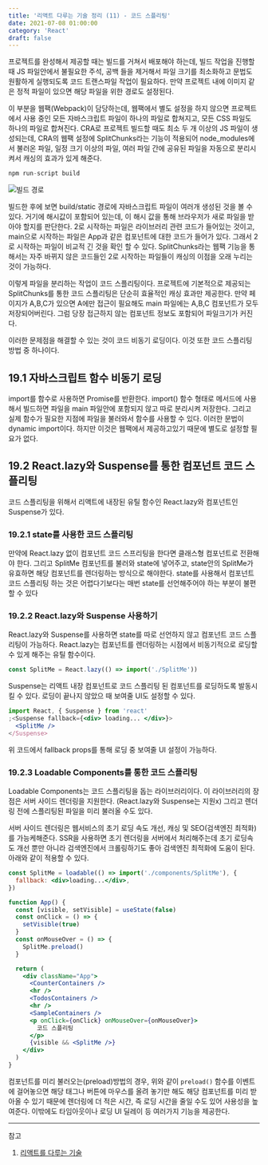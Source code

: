 ```yaml
---
title: '리액트 다루는 기술 정리 (11) - 코드 스플리팅'
date: 2021-07-08 01:00:00
category: 'React'
draft: false
---
```


프로젝트를 완성해서 제공할 때는 빌드를 거쳐서 배포해야 하는데, 빌드 작업을 진행할 때 JS 파일안에서 불필요한 주석, 공백 들을 제거해서 파일 크기를 최소화하고 문법도 원활하게 실행되도록 코드 트랜스파일 작업이 필요하다. 만약 프로젝트 내에 이미지 같은 정적 파일이 있으면 해당 파일을 위한 경로도 설정된다.

이 부분을 웹팩(Webpack)이 담당하는데, 웹팩에서 별도 설정을 하지 않으면 프로젝트에서 사용 중인 모든 자바스크립트 파일이 하나의 파일로 합쳐지고, 모든 CSS 파일도 하나의 파일로 합쳐진다. CRA로 프로젝트 빌드할 때도 최소 두 개 이상의 JS 파일이 생성되는데, CRA의 웹팩 설정에 SplitChunks라는 기능이 적용되어 node_modules에서 불러온 파일, 일정 크기 이상의 파일, 여러 파일 간에 공유된 파일을 자동으로 분리시켜서 캐싱의 효과가 있게 해준다.

```jsx
npm run-script build
```

![빌드 경로](<[https://ifh.cc/g/r4pyyB.jpg](https://ifh.cc/g/r4pyyB.jpg)>)

빌드한 후에 보면 build/static 경로에 자바스크립트 파일이 여러개 생성된 것을 볼 수 있다. 거기에 해시값이 포함되어 있는데, 이 해시 값을 통해 브라우저가 새로 파일을 받아야 할지를 판단한다. 2로 시작하는 파일은 라이브러리 관련 코드가 들어있는 것이고, main으로 시작하는 파일은 App과 같은 컴포넌트에 대한 코드가 들어가 있다. 그래서 2로 시작하는 파일이 비교적 긴 것을 확인 할 수 있다. SplitChunks라는 웹팩 기능을 통해서는 자주 바뀌지 않은 코드들인 2로 시작하는 파일들이 캐싱의 이점을 오래 누리는 것이 가능하다.

이렇게 파일을 분리하는 작업이 코드 스플리팅이다. 프로젝트에 기본적으로 제공되는 SplitChunks를 통한 코드 스플리팅은 단순히 효율적인 캐싱 효과만 제공한다. 만약 페이지가 A,B,C가 있으면 A에만 접근이 필요해도 main 파일에는 A,B,C 컴포넌트가 모두 저장되어버린다. 그럼 당장 접근하지 않는 컴포넌트 정보도 포함되어 파일크기가 커진다.

이러한 문제점을 해결할 수 있는 것이 코드 비동기 로딩이다. 이것 또한 코드 스플리팅 방법 중 하나이다.

## 19.1 자바스크립트 함수 비동기 로딩

import를 함수로 사용하면 Promise를 반환한다. import() 함수 형태로 메서드에 사용해서 빌드하면 파일을 main 파일안에 포함되지 않고 따로 분리시켜 저장한다. 그리고 실제 함수가 필요한 지점에 파일을 불러와서 함수를 사용할 수 있다. 이러한 문법이 dynamic import이다. 하지만 이것은 웹팩에서 제공하고있기 때문에 별도로 설정할 필요가 없다.

## 19.2 React.lazy와 Suspense를 통한 컴포넌트 코드 스플리팅

코드 스플리팅을 위해서 리액트에 내장된 유틸 함수인 React.lazy와 컴포넌트인 Suspense가 있다.

### 19.2.1 state를 사용한 코드 스플리팅

만약에 React.lazy 없이 컴포넌트 코드 스프리팅을 한다면 클래스형 컴포넌트로 전환해야 한다. 그리고 SplitMe 컴포넌트를 불러와 state에 넣어주고, state안의 SplitMe가 유효하면 해당 컴포넌트를 렌더링하는 방식으로 해야한다. state를 사용해서 컴포넌트 코드 스플리팅 하는 것은 어렵다기보다는 매번 state를 선언해주어야 하는 부분이 불편할 수 있다

### 19.2.2 React.lazy와 Suspense 사용하기

React.lazy와 Suspense를 사용하면 state를 따로 선언하지 않고 컴포넌트 코드 스플리팅이 가능하다. React.lazy는 컴포넌트를 렌더링하는 시점에서 비동기적으로 로딩할 수 있게 해주는 유틸 함수이다.

```jsx
const SplitMe = React.lazy(() => import('./SplitMe'))
```

Suspense는 리액트 내장 컴포넌트로 코드 스플리팅 된 컴포넌트를 로딩하도록 발동시킬 수 있다. 로딩이 끝나지 않았으 때 보여줄 UI도 설정할 수 있다.

```jsx
import React, { Suspense } from 'react'
;<Suspense fallback={<div> loading... </div>}>
  <SplitMe />
</Suspense>
```

위 코드에서 fallback props를 통해 로딩 중 보여줄 UI 설정이 가능하다.

### 19.2.3 Loadable Components를 통한 코드 스플리팅

Loadable Components는 코드 스플리팅을 돕는 라이브러리이다. 이 라이브러리의 장점은 서버 사이드 렌더링을 지원한다. (React.lazy와 Suspense는 지원x) 그리고 렌더링 전에 스플리팅된 파일을 미리 불러올 수도 있다.

서버 사이드 렌더링은 웹서비스의 초기 로딩 속도 개선, 캐싱 및 SEO(검색엔진 최적화)를 가능케해준다. SSR을 사용하면 초기 렌더링을 서버에서 처리해주는데 초기 로딩속도 개선 뿐만 아니라 검색엔진에서 크롤링하기도 좋아 검색엔진 최적화에 도움이 된다. 아래와 같이 적용할 수 있다.

```jsx
const SplitMe = loadable(() => import('./components/SplitMe'), {
  fallback: <div>loading...</div>,
})

function App() {
  const [visible, setVisible] = useState(false)
  const onClick = () => {
    setVisible(true)
  }
  const onMouseOver = () => {
    SplitMe.preload()
  }

  return (
    <div className="App">
      <CounterContainers />
      <hr />
      <TodosContainers />
      <hr />
      <SampleContainers />
      <p onClick={onClick} onMouseOver={onMouseOver}>
        코드 스플리팅
      </p>
      {visible && <SplitMe />}
    </div>
  )
}
```

컴포넌트를 미리 불러오는(preload)방법의 경우, 위와 같이 `preload()` 함수를 이벤트에 걸어놓으면 해당 태그나 버튼에 마우스를 올려 놓기만 해도 해당 컴포넌트를 미리 받아올 수 있기 때문에 렌더링에 더 적은 시간, 즉 로딩 시간을 줄일 수도 있어 사용성을 높여준다. 이밖에도 타임아웃이나 로딩 UI 딜레이 등 여러가지 기능을 제공한다.

---

참고

1. [리액트를 다루는 기술](https://book.naver.com/bookdb/book_detail.nhn?bid=15372757)
